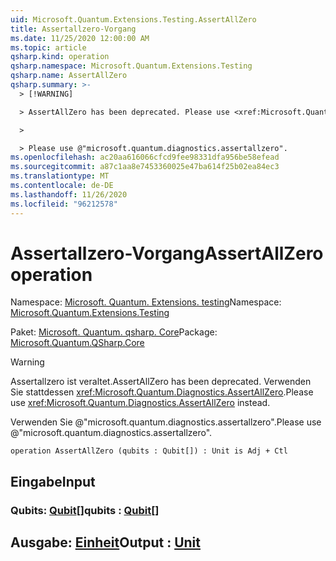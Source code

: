 ```yaml
---
uid: Microsoft.Quantum.Extensions.Testing.AssertAllZero
title: Assertallzero-Vorgang
ms.date: 11/25/2020 12:00:00 AM
ms.topic: article
qsharp.kind: operation
qsharp.namespace: Microsoft.Quantum.Extensions.Testing
qsharp.name: AssertAllZero
qsharp.summary: >-
  > [!WARNING]

  > AssertAllZero has been deprecated. Please use <xref:Microsoft.Quantum.Diagnostics.AssertAllZero> instead.

  >

  > Please use @"microsoft.quantum.diagnostics.assertallzero".
ms.openlocfilehash: ac20aa616066cfcd9fee98331dfa956be58efead
ms.sourcegitcommit: a87c1aa8e7453360025e47ba614f25b02ea84ec3
ms.translationtype: MT
ms.contentlocale: de-DE
ms.lasthandoff: 11/26/2020
ms.locfileid: "96212578"
---
```

# <a name="assertallzero-operation"></a><span data-ttu-id="77a22-102">Assertallzero-Vorgang</span><span class="sxs-lookup"><span data-stu-id="77a22-102">AssertAllZero operation</span></span>

<span data-ttu-id="77a22-103">Namespace: [Microsoft. Quantum. Extensions. testing](xref:Microsoft.Quantum.Extensions.Testing)</span><span class="sxs-lookup"><span data-stu-id="77a22-103">Namespace: [Microsoft.Quantum.Extensions.Testing](xref:Microsoft.Quantum.Extensions.Testing)</span></span>

<span data-ttu-id="77a22-104">Paket: [Microsoft. Quantum. qsharp. Core](https://nuget.org/packages/Microsoft.Quantum.QSharp.Core)</span><span class="sxs-lookup"><span data-stu-id="77a22-104">Package: [Microsoft.Quantum.QSharp.Core](https://nuget.org/packages/Microsoft.Quantum.QSharp.Core)</span></span>


> [!WARNING]
> <span data-ttu-id="77a22-105">Assertallzero ist veraltet.</span><span class="sxs-lookup"><span data-stu-id="77a22-105">AssertAllZero has been deprecated.</span></span> <span data-ttu-id="77a22-106">Verwenden Sie stattdessen <xref:Microsoft.Quantum.Diagnostics.AssertAllZero>.</span><span class="sxs-lookup"><span data-stu-id="77a22-106">Please use <xref:Microsoft.Quantum.Diagnostics.AssertAllZero> instead.</span></span>
>
> <span data-ttu-id="77a22-107">Verwenden Sie @"microsoft.quantum.diagnostics.assertallzero".</span><span class="sxs-lookup"><span data-stu-id="77a22-107">Please use @"microsoft.quantum.diagnostics.assertallzero".</span></span>



```qsharp
operation AssertAllZero (qubits : Qubit[]) : Unit is Adj + Ctl
```


## <a name="input"></a><span data-ttu-id="77a22-108">Eingabe</span><span class="sxs-lookup"><span data-stu-id="77a22-108">Input</span></span>

### <a name="qubits--qubit"></a><span data-ttu-id="77a22-109">Qubits: [Qubit](xref:microsoft.quantum.lang-ref.qubit)[]</span><span class="sxs-lookup"><span data-stu-id="77a22-109">qubits : [Qubit](xref:microsoft.quantum.lang-ref.qubit)[]</span></span>





## <a name="output--unit"></a><span data-ttu-id="77a22-110">Ausgabe: [Einheit](xref:microsoft.quantum.lang-ref.unit)</span><span class="sxs-lookup"><span data-stu-id="77a22-110">Output : [Unit](xref:microsoft.quantum.lang-ref.unit)</span></span>

